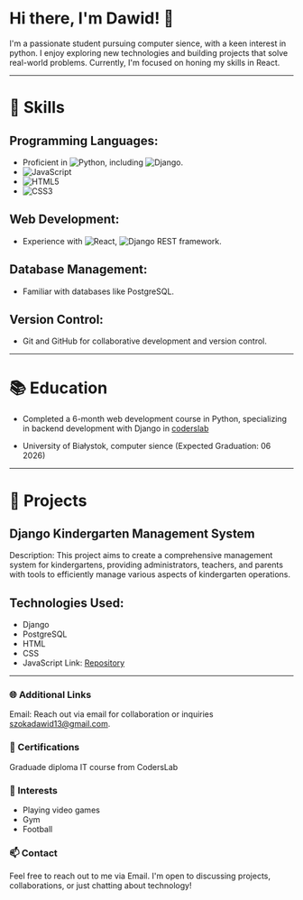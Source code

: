 # Hi there, I'm Dawid! 👋

I'm a passionate student pursuing computer sience, with a keen interest in python. I enjoy exploring new technologies and building projects that solve real-world problems. Currently, I'm focused on honing my skills in React.

---

# 🌟 Skills

## Programming Languages: 
- Proficient in ![Python](https://img.shields.io/badge/-Python-3776AB?style=flat-square&logo=python&logoColor=white), including ![Django](https://img.shields.io/badge/-Django-092E20?style=flat-square&logo=django&logoColor=white).
- ![JavaScript](https://img.shields.io/badge/-JavaScript-F7DF1E?style=flat-square&logo=javascript&logoColor=black)
- ![HTML5](https://img.shields.io/badge/-HTML5-E34F26?style=flat-square&logo=html5&logoColor=white)
- ![CSS3](https://img.shields.io/badge/-CSS3-1572B6?style=flat-square&logo=css3&logoColor=white)

## Web Development:
- Experience with  ![React](https://img.shields.io/badge/-React-61DAFB?style=flat-square&logo=react&logoColor=black), ![Django REST framework](https://img.shields.io/badge/-Django%20REST%20framework-092E20?style=flat-square&logo=django&logoColor=white).

## Database Management:  
- Familiar with databases like PostgreSQL.

## Version Control:
- Git and GitHub for collaborative development and version control.

---

# 📚 Education

- Completed a 6-month web development course in Python, specializing in backend development with Django in [coderslab](https://coderslab.pl/pl?utm_source=google&utm_medium=cpc&utm_campaign=ga_brand_coders-lab_brand_1%202_%5Bmax-clk%5D&utm_content=&utm_term=coderslab&utm_dvc=c_&utm_match=e&utm_pos=&utm_net=g&utm_plc=&id=157065575486&gclid=Cj0KCQjw97SzBhDaARIsAFHXUWDBwI6US2ZqG6h3lD7tITzW5ThmW6zvxEqU1smxUvJy7bhBcc3FP_QaAh_PEALw_wcB&utm_adgroup=&gad_source=1)

- University of Białystok, computer sience (Expected Graduation: 06 2026)

---

# 🚀 Projects

## Django Kindergarten Management System

Description: This project aims to create a comprehensive management system for kindergartens, providing administrators, teachers, and parents with tools to efficiently manage various aspects of kindergarten operations.

## Technologies Used:
- Django
- PostgreSQL
- HTML
- CSS
- JavaScript
Link: [Repository](https://github.com/DawidSzoka1/KindergartenDjangoDev)

---

### 🌐 Additional Links

Email: Reach out via email for collaboration or inquiries szokadawid13@gmail.com.


### 📝 Certifications

Graduade diploma IT course from CodersLab

### 🌱 Interests

- Playing video games
- Gym
- Football 

### 📫 Contact

Feel free to reach out to me via Email. I'm open to discussing projects, collaborations, or just chatting about technology!

